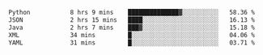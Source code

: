 <!--START_SECTION:waka-->

```txt
Python           8 hrs 9 mins    ██████████████▓░░░░░░░░░░   58.36 %
JSON             2 hrs 15 mins   ████░░░░░░░░░░░░░░░░░░░░░   16.13 %
Java             2 hrs 7 mins    ███▓░░░░░░░░░░░░░░░░░░░░░   15.18 %
XML              34 mins         █░░░░░░░░░░░░░░░░░░░░░░░░   04.06 %
YAML             31 mins         █░░░░░░░░░░░░░░░░░░░░░░░░   03.71 %
```

<!--END_SECTION:waka-->
